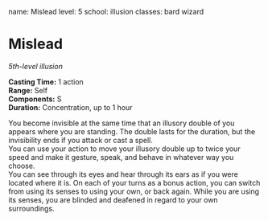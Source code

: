 name: Mislead
level: 5
school: illusion
classes: bard
         wizard

# Mislead 
_5th-level illusion_ 

**Casting Time:** 1 action    
**Range:** Self    
**Components:** S    
**Duration:** Concentration, up to 1 hour 

You become invisible at the same time that an illusory double of you appears where you are standing. The double lasts for the duration, but the invisibility ends if you attack or cast a spell.    
You can use your action to move your illusory double up to twice your speed and make it gesture, speak, and behave in whatever way you choose.    
You can see through its eyes and hear through its ears as if you were located where it is. On each of your turns as a bonus action, you can switch from using its senses to using your own, or back again. While you are using its senses, you are blinded and deafened in regard to your own surroundings. 